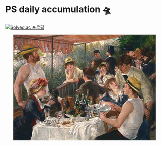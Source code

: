 # PS daily accumulation 🛸 

[![Solved.ac 프로필](http://mazassumnida.wtf/api/v2/generate_badge?boj=loveysuby)](https://solved.ac/loveysuby)

<p align="center">
	<img src="image/renoir.jpg" width="90%" height="70%">  
</p>  
